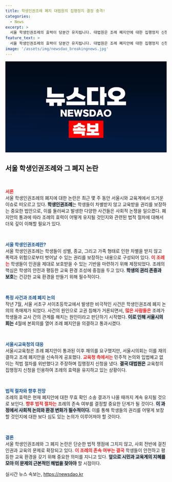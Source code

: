 ```yaml
---
title: 학생인권조례 폐지 대법원의 집행정지 결정 충격!
categories:
  - News
excerpt: >
  서울 학생인권조례의 효력이 당분간 유지됩니다. 대법원은 조례 폐지안에 대한 집행정지 신청을 인용했으며, 이는 향후 무효 확인 소송 결과에 따라 달라질 전망입니다. 학생 인권 보호를 위한 첫걸음이 또다시 주목받고 있습니다! 클릭하여 더 알아보세요.
feature_text: >
  서울 학생인권조례의 효력이 당분간 유지됩니다. 대법원은 조례 폐지안에 대한 집행정지 신청을 인용했으며, 이는 향후 무효 확인 소송 결과에 따라 달라질 전망입니다. 학생 인권 보호를 위한 첫걸음이 또다시 주목받고 있습니다! 클릭하여 더 알아보세요.
image: '/assets/img/newsdao_breakingnews.jpg'
---
```


<p><img src="/assets/img/newsdao_breakingnews.jpg" alt="firstkoreanews 속보" /></p>

<h2 data-ke-size="size26">서울 학생인권조례와 그 폐지 논란</h2>

<p data-ke-size="size16">&nbsp;</p>

<p><b><span style="color: #ee2323;">서론</span></b><br />
서울 학생인권조례의 폐지에 대한 논란은 최근 몇 주 동안 서울시와 교육계에서 뜨거운 이슈로 떠오르고 있다. <b><span style="background-color: #21538527;">학생인권조례</span></b>는 학생들이 차별받지 않고 교육받을 권리를 보장하는 중요한 법안으로, 이를 둘러싸고 발생한 다양한 사건들은 사회적 논쟁을 일으켰다. 폐지안의 통과에 따라 조례의 효력이 어떻게 유지될 것인지와 관련된 법적 절차에 대해서 더욱 깊이 이해할 필요가 있다. </p>

<p data-ke-size="size16">&nbsp;</p>

<p><b><span style="color: #1a5490;">서울 학생인권조례란?</span></b><br />
서울 학생인권조례는 학생들이 성별, 종교, 그리고 가족 형태로 인한 차별을 받지 않고 폭력과 위험으로부터 벗어날 수 있는 권리를 보장하는 내용으로 구성되어 있다. <b><span style="color: #ee2323;">이 조례는</span></b> 학생들이 인권을 제대로 보호받을 수 있는 기반을 마련하기 위해 제정되었다. 조례의 핵심은 학생의 안전과 평등한 교육 환경 조성에 중점을 두고 있다. <b><span style="background-color: #21538527;">학생의 권리 존중과 보호</span></b>는 건강한 교육 환경을 만들기 위해 필수적이다. </p>

<p data-ke-size="size16">&nbsp;</p>

<p><b><span style="color: #1a5490;">특정 사건과 조례 폐지 논의</span></b><br />
작년 7월, 서울 서초구 서이초등학교에서 발생한 비극적인 사건은 학생인권조례 폐지 논의의 촉매제가 되었다. 사건의 원인으로 교권 침해가 거론되면서, <b><span style="color: #ee2323;">많은 사람들은</span></b> 조례가 학생들과 교사 간의 관계를 해치는 원인이라고 판단하기 시작했다. <b><span style="background-color: #21538527;">이로 인해 서울시의회는</span></b> 4월에 본회의를 열어 조례 폐지안을 의결하고 통과시켰다. </p>

<p data-ke-size="size16">&nbsp;</p>

<p><b><span style="color: #1a5490;">서울시교육청의 대응</span></b><br />
서울시교육청은 조례 폐지안이 통과된 이후 재의를 요구했지만, 서울시의회는 이를 재의결하고 조례 폐지안을 신속하게 공포했다. <b><span style="color: #ee2323;">교육청 측에서는</span></b> 민주적 논의와 입법예고 없이는 적법 절차를 위반했다고 주장하며 집행정지 신청을 냈다. <b><span style="background-color: #21538527;">결국 대법원은</span></b> 교육청의 집행정지 신청을 인용하여 조례의 효력을 유지하고 있는 상황이다. </p>

<p data-ke-size="size16">&nbsp;</p>

<p><b><span style="color: #1a5490;">법적 절차와 향후 전망</span></b><br />
조례의 효력은 현재 폐지안에 대한 무효 확인 소송 결과가 나올 때까지 계속 유지될 것으로 보인다. <b><span style="color: #ee2323;">향후 법적 절차는</span></b> 조례의 존속 여부를 결정할 중요한 단계가 될 것이다. <b><span style="background-color: #21538527;">이 과정에서 사회적 논의와 환경 변화가 필수적이다.</span></b> 이를 통해 학생들의 권리를 어떻게 보장할 것인지에 대한 보다 심도 있는 논의가 이루어져야 할 것이다. </p>

<p data-ke-size="size16">&nbsp;</p>

<p><b><span style="color: #1a5490;">결론</span></b><br />
서울 학생인권조례와 그 폐지 논란은 단순한 법적 쟁점에 그치지 않고, 사회 전반에 걸친 인권과 교육의 문제로 확장되고 있다. <b><span style="color: #ee2323;">이 조례의 존속 여부는 결국</span></b> 학생들이 안전하고 평등한 교육 환경을 갖기 위해 중요한 의미를 지니고 있다. <b><span style="background-color: #21538527;">앞으로 시민과 교육계의 지혜를 모아 이 문제의 근본적인 해법을 찾아야</span></b> 할 시점이다.</p>
실시간 뉴스 속보는, <a href="https://newsdao.kr" rel="dofollow">https://newsdao.kr</a>


